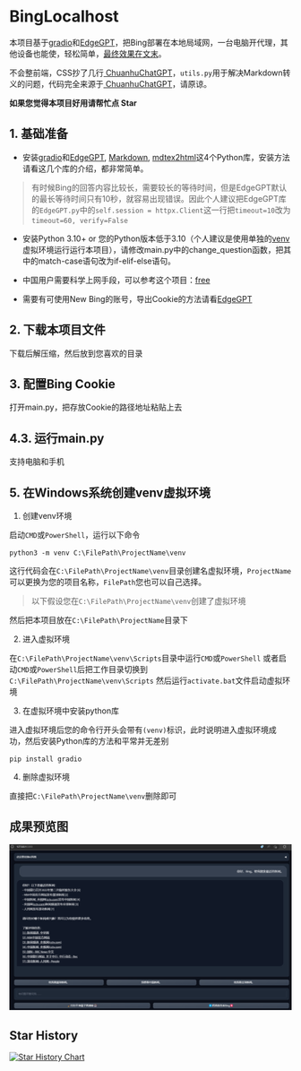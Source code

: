 # BingLocalhost
本项目基于[gradio](https://github.com/gradio-app/gradio)和[EdgeGPT](https://github.com/acheong08/EdgeGPT)，把Bing部署在本地局域网，一台电脑开代理，其他设备也能使，轻松简单，[最终效果在文末](#成果预览图)。

不会整前端，CSS抄了几行[
ChuanhuChatGPT](https://github.com/GaiZhenbiao/ChuanhuChatGPT)，`utils.py`用于解决Markdown转义的问题，代码完全来源于[
ChuanhuChatGPT](https://github.com/GaiZhenbiao/ChuanhuChatGPT)，请原谅。

**如果您觉得本项目好用请帮忙点 Star**

## 1. 基础准备
- 安装[gradio](https://github.com/gradio-app/gradio)和[EdgeGPT](https://github.com/acheong08/EdgeGPT), [Markdown](https://github.com/Python-Markdown/markdown), [mdtex2html](https://github.com/polarwinkel/mdtex2html)这4个Python库，安装方法请看这几个库的介绍，都非常简单。

> 有时候Bing的回答内容比较长，需要较长的等待时间，但是EdgeGPT默认的最长等待时间只有10秒，就容易出现错误。因此个人建议把EdgeGPT库的`EdgeGPT.py`中的`self.session = httpx.Client`这一行把`timeout=10`改为`timeout=60, verify=False`

- 安装Python 3.10+ or 您的Python版本低于3.10（个人建议是使用单独的[venv](#5-在windows系统创建venv虚拟环境)虚拟环境运行运行本项目），请修改main.py中的change_question函数，把其中的match-case语句改为if-elif-else语句。

- 中国用户需要科学上网手段，可以参考这个项目：[free](https://github.com/freefq/free)

- 需要有可使用New Bing的账号，导出Cookie的方法请看[EdgeGPT](https://github.com/acheong08/EdgeGPT)

## 2. 下载本项目文件
下载后解压缩，然后放到您喜欢的目录

## 3. 配置Bing Cookie
打开main.py，把存放Cookie的路径地址粘贴上去

## 4.3. 运行main.py
支持电脑和手机

## 5. 在Windows系统创建venv虚拟环境
1. 创建venv环境

启动`CMD`或`PowerShell`，运行以下命令
```
python3 -m venv C:\FilePath\ProjectName\venv
```
这行代码会在`C:\FilePath\ProjectName\venv`目录创建名虚拟环境，`ProjectName`可以更换为您的项目名称，`FilePath`您也可以自己选择。

> 以下假设您在`C:\FilePath\ProjectName\venv`创建了虚拟环境

然后把本项目放在`C:\FilePath\ProjectName`目录下

2. 进入虚拟环境

在`C:\FilePath\ProjectName\venv\Scripts`目录中运行`CMD`或`PowerShell`
或者启动`CMD`或`PowerShell`后把工作目录切换到`C:\FilePath\ProjectName\venv\Scripts`
然后运行`activate.bat`文件启动虚拟环境

3. 在虚拟环境中安装python库

进入虚拟环境后您的命令行开头会带有`(venv)`标识，此时说明进入虚拟环境成功，然后安装Python库的方法和平常并无差别
```
pip install gradio
```

4. 删除虚拟环境

直接把`C:\FilePath\ProjectName\venv`删除即可

## 成果预览图
![preview](/preview.png)

## Star History

[![Star History Chart](https://api.star-history.com/svg?repos=gG8Fkpxq/BingLocalhost&type=Date)](https://star-history.com/#gG8Fkpxq/BingLocalhost&Date)
